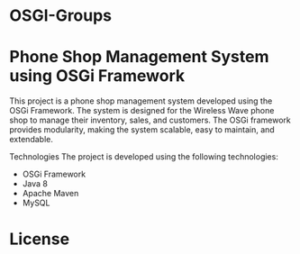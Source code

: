 # OSGI-Groups
# Phone Shop Management System using OSGi Framework

This project is a phone shop management system developed using the OSGi Framework. The system is designed for the Wireless Wave phone shop to manage their inventory, sales, and customers. The OSGi framework provides modularity, making the system scalable, easy to maintain, and extendable.

Technologies
The project is developed using the following technologies:

* OSGi Framework
* Java 8
* Apache Maven
* MySQL

# License
